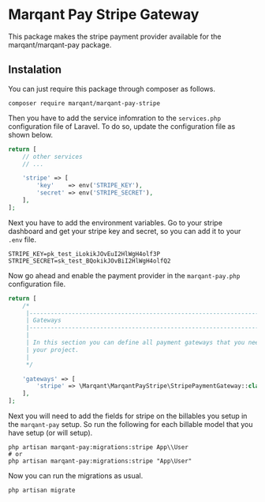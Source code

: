 # Marqant Pay Stripe Gateway

This package makes the stripe payment provider available for the marqant/marqant-pay package.

## Instalation

You can just require this package through composer as follows.

```shell script
composer require marqant/marqant-pay-stripe
```

Then you have to add the service infomration to the `services.php` configuration file of Laravel. To do so, update
 the configuration file as shown below.
 
```php
return [
    // other services
    // ...

    'stripe' => [
        'key'    => env('STRIPE_KEY'),
        'secret' => env('STRIPE_SECRET'),
    ],
];
```

Next you have to add the environment variables. Go to your stripe dashboard and get your stripe key and secret, so
 you can add it to your `.env` file.

```dotenv
STRIPE_KEY=pk_test_iLokikJOvEuI2HlWgH4olf3P
STRIPE_SECRET=sk_test_BQokikJOvBiI2HlWgH4olfQ2
```

Now go ahead and enable the payment provider in the `marqant-pay.php` configuration file.

```php
return [
    /*
     |--------------------------------------------------------------------------
     | Gateways
     |--------------------------------------------------------------------------
     |
     | In this section you can define all payment gateways that you need for
     | your project.
     |
     */

    'gateways' => [
        'stripe' => \Marqant\MarqantPayStripe\StripePaymentGateway::class,
    ],
];
```

Next you will need to add the fields for stripe on the billables you setup in the `marqant-pay` setup. So run the
 following for each billable model that you have setup (or will setup).
 
```shell script
php artisan marqant-pay:migrations:stripe App\\User
# or
php artisan marqant-pay:migrations:stripe "App\User"
```

Now you can run the migrations as usual.

```shell script
php artisan migrate
```